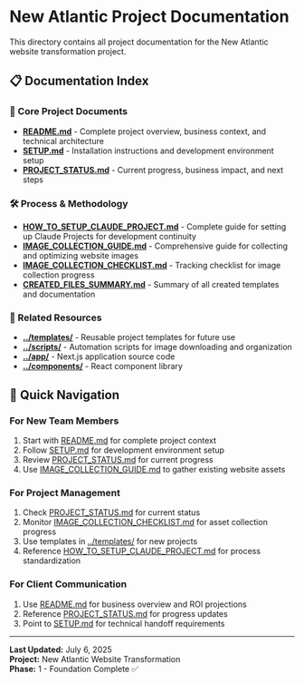 # New Atlantic Project Documentation

This directory contains all project documentation for the New Atlantic website transformation project.

## 📋 Documentation Index

### 📖 Core Project Documents
- **[README.md](README.md)** - Complete project overview, business context, and technical architecture
- **[SETUP.md](SETUP.md)** - Installation instructions and development environment setup
- **[PROJECT_STATUS.md](PROJECT_STATUS.md)** - Current progress, business impact, and next steps

### 🛠️ Process & Methodology  
- **[HOW_TO_SETUP_CLAUDE_PROJECT.md](HOW_TO_SETUP_CLAUDE_PROJECT.md)** - Complete guide for setting up Claude Projects for development continuity
- **[IMAGE_COLLECTION_GUIDE.md](IMAGE_COLLECTION_GUIDE.md)** - Comprehensive guide for collecting and optimizing website images
- **[IMAGE_COLLECTION_CHECKLIST.md](IMAGE_COLLECTION_CHECKLIST.md)** - Tracking checklist for image collection progress
- **[CREATED_FILES_SUMMARY.md](CREATED_FILES_SUMMARY.md)** - Summary of all created templates and documentation

### 📁 Related Resources
- **[../templates/](../templates/)** - Reusable project templates for future use
- **[../scripts/](../scripts/)** - Automation scripts for image downloading and organization
- **[../app/](../app/)** - Next.js application source code
- **[../components/](../components/)** - React component library

## 🎯 Quick Navigation

### For New Team Members
1. Start with [README.md](README.md) for complete project context
2. Follow [SETUP.md](SETUP.md) for development environment setup
3. Review [PROJECT_STATUS.md](PROJECT_STATUS.md) for current progress
4. Use [IMAGE_COLLECTION_GUIDE.md](IMAGE_COLLECTION_GUIDE.md) to gather existing website assets

### For Project Management
1. Check [PROJECT_STATUS.md](PROJECT_STATUS.md) for current status
2. Monitor [IMAGE_COLLECTION_CHECKLIST.md](IMAGE_COLLECTION_CHECKLIST.md) for asset collection progress
3. Use templates in [../templates/](../templates/) for new projects
4. Reference [HOW_TO_SETUP_CLAUDE_PROJECT.md](HOW_TO_SETUP_CLAUDE_PROJECT.md) for process standardization

### For Client Communication
1. Use [README.md](README.md) for business overview and ROI projections
2. Reference [PROJECT_STATUS.md](PROJECT_STATUS.md) for progress updates
3. Point to [SETUP.md](SETUP.md) for technical handoff requirements

---

**Last Updated:** July 6, 2025  
**Project:** New Atlantic Website Transformation  
**Phase:** 1 - Foundation Complete ✅
